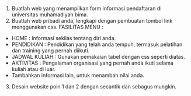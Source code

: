 1. Buatlah web yang menampilkan form informasi pendaftaran di universitas muhamadiyah bima.
2. Buatlah web pribadi anda, lengkapi dengan pembuatan tombol link menggunakan css.
   FASILITAS MENU :

- HOME : Informasi sekilas tentang diri anda.
- PENDIDIKAN : Pendidikan yang telah anda tempuh, termasuk pelatihan dan training yang pernah diikuti.
- JADWAL KULIAH : Gunakan pemakaian tabel dengan css seperti diatas.
- AKTIVITAS : Pengalaman organisasi yang pernah anda ikuti selama kuliah atau di luar.
- Tambahkan informasi lain, untuk menambah nilai anda.

3. Desain website poin 1 dan 2 dengan secantik dan sebagus mungkin.
